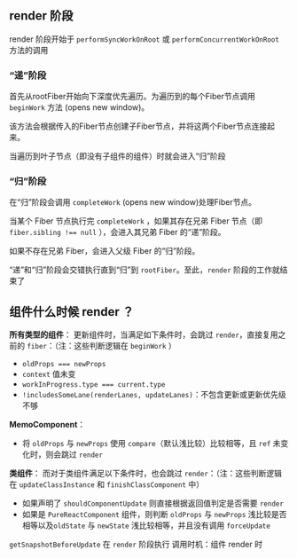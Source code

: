 ## render 阶段
render 阶段开始于 `performSyncWorkOnRoot` 或 `performConcurrentWorkOnRoot` 方法的调用

### **“递”阶段**
首先从rootFiber开始向下深度优先遍历。为遍历到的每个Fiber节点调用 `beginWork` 方法 (opens new window)。

该方法会根据传入的Fiber节点创建子Fiber节点，并将这两个Fiber节点连接起来。

当遍历到叶子节点（即没有子组件的组件）时就会进入“归”阶段

### **“归”阶段**
在“归”阶段会调用 `completeWork` (opens new window)处理Fiber节点。

当某个 Fiber 节点执行完 `completeWork` ，如果其存在兄弟 Fiber 节点（即 `fiber.sibling !== null` ），会进入其兄弟 Fiber 的“递”阶段。

如果不存在兄弟 Fiber，会进入父级 Fiber 的“归”阶段。

“递”和“归”阶段会交错执行直到“归”到 `rootFiber`。至此，`render` 阶段的工作就结束了

## 组件什么时候 render ？
**所有类型的组件**：
更新组件时，当满足如下条件时，会跳过 `render`，直接复用之前的 `fiber`：（注：这些判断逻辑在 `beginWork` ）

- `oldProps === newProps`
- `context` 值未变
- `workInProgress.type === current.type`
- `!includesSomeLane(renderLanes, updateLanes)`：不包含更新或更新优先级不够

**MemoComponent**：
- 将 `oldProps` 与 `newProps` 使用 `compare`（默认浅比较）比较相等，且 `ref` 未变化时，则会跳过 `render`

**类组件**：
而对于类组件满足以下条件时，也会跳过 `render`：（注：这些判断逻辑在 `updateClassInstance` 和 `finishClassComponent` 中）
- 如果声明了 `shouldComponentUpdate` 则直接根据返回值判定是否需要 `render`
- 如果是 `PureReactComponent` 组件，则判断 `oldProps` 与 `newProps` 浅比较是否相等以及`oldState` 与 `newState` 浅比较相等，并且没有调用 `forceUpdate`


`getSnapshotBeforeUpdate` 在 `render` 阶段执行
调用时机：组件 render 时
